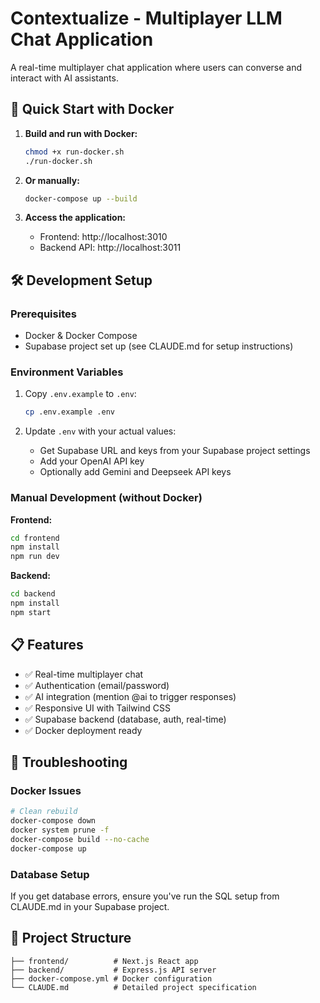 # Contextualize - Multiplayer LLM Chat Application

A real-time multiplayer chat application where users can converse and interact with AI assistants.

## 🚀 Quick Start with Docker

1. **Build and run with Docker:**
   ```bash
   chmod +x run-docker.sh
   ./run-docker.sh
   ```

2. **Or manually:**
   ```bash
   docker-compose up --build
   ```

3. **Access the application:**
   - Frontend: http://localhost:3010
   - Backend API: http://localhost:3011

## 🛠️ Development Setup

### Prerequisites
- Docker & Docker Compose
- Supabase project set up (see CLAUDE.md for setup instructions)

### Environment Variables
1. Copy `.env.example` to `.env`:
   ```bash
   cp .env.example .env
   ```

2. Update `.env` with your actual values:
   - Get Supabase URL and keys from your Supabase project settings
   - Add your OpenAI API key
   - Optionally add Gemini and Deepseek API keys

### Manual Development (without Docker)

**Frontend:**
```bash
cd frontend
npm install
npm run dev
```

**Backend:**
```bash
cd backend
npm install
npm start
```

## 📋 Features

- ✅ Real-time multiplayer chat
- ✅ Authentication (email/password)
- ✅ AI integration (mention @ai to trigger responses)
- ✅ Responsive UI with Tailwind CSS
- ✅ Supabase backend (database, auth, real-time)
- ✅ Docker deployment ready

## 🔧 Troubleshooting

### Docker Issues
```bash
# Clean rebuild
docker-compose down
docker system prune -f
docker-compose build --no-cache
docker-compose up
```

### Database Setup
If you get database errors, ensure you've run the SQL setup from CLAUDE.md in your Supabase project.

## 📁 Project Structure
```
├── frontend/          # Next.js React app
├── backend/           # Express.js API server
├── docker-compose.yml # Docker configuration
└── CLAUDE.md          # Detailed project specification
```